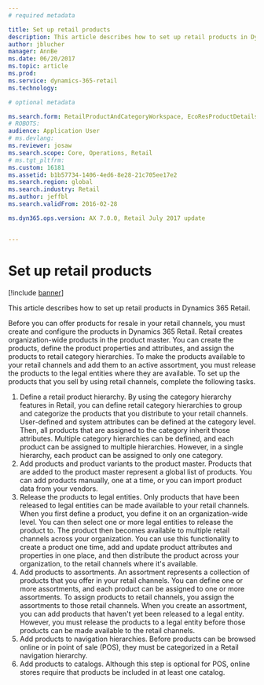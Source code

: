 ```yaml
---
# required metadata

title: Set up retail products
description: This article describes how to set up retail products in Dynamics 365 Retail.
author: jblucher
manager: AnnBe
ms.date: 06/20/2017
ms.topic: article
ms.prod: 
ms.service: dynamics-365-retail
ms.technology: 

# optional metadata

ms.search.form: RetailProductAndCategoryWorkspace, EcoResProductDetails
# ROBOTS: 
audience: Application User
# ms.devlang: 
ms.reviewer: josaw
ms.search.scope: Core, Operations, Retail
# ms.tgt_pltfrm: 
ms.custom: 16181
ms.assetid: b1b57734-1406-4ed6-8e28-21c705ee17e2
ms.search.region: global
ms.search.industry: Retail
ms.author: jeffbl
ms.search.validFrom: 2016-02-28

ms.dyn365.ops.version: AX 7.0.0, Retail July 2017 update


---
```


# Set up retail products

[!include [banner](includes/banner.md)]

This article describes how to set up retail products in Dynamics 365 Retail.

Before you can offer products for resale in your retail channels, you must create and configure the products in Dynamics 365 Retail. Retail creates organization-wide products in the product master. You can create the products, define the product properties and attributes, and assign the products to retail category hierarchies. To make the products available to your retail channels and add them to an active assortment, you must release the products to the legal entities where they are available. To set up the products that you sell by using retail channels, complete the following tasks.

1. Define a retail product hierarchy. By using the category hierarchy features in Retail, you can define retail category hierarchies to group and categorize the products that you distribute to your retail channels. User-defined and system attributes can be defined at the category level. Then, all products that are assigned to the category inherit those attributes. Multiple category hierarchies can be defined, and each product can be assigned to multiple hierarchies. However, in a single hierarchy, each product can be assigned to only one category.
2. Add products and product variants to the product master. Products that are added to the product master represent a global list of products. You can add products manually, one at a time, or you can import product data from your vendors.
3. Release the products to legal entities. Only products that have been released to legal entities can be made available to your retail channels. When you first define a product, you define it on an organization-wide level. You can then select one or more legal entities to release the product to. The product then becomes available to multiple retail channels across your organization. You can use this functionality to create a product one time, add and update product attributes and properties in one place, and then distribute the product across your organization, to the retail channels where it's available.
4. Add products to assortments. An assortment represents a collection of products that you offer in your retail channels. You can define one or more assortments, and each product can be assigned to one or more assortments. To assign products to retail channels, you assign the assortments to those retail channels. When you create an assortment, you can add products that haven't yet been released to a legal entity. However, you must release the products to a legal entity before those products can be made available to the retail channels.
5. Add products to navigation hierarchies. Before products can be browsed online or in point of sale (POS), they must be categorized in a Retail navigation hierarchy.
6. Add products to catalogs. Although this step is optional for POS, online stores require that products be included in at least one catalog.
